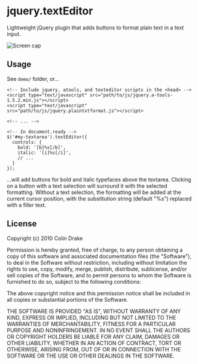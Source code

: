 jquery.textEditor
=================

Lightweight jQuery plugin that adds buttons to format plain text in a text input.

![Screen cap](http://colinfdrake.com/images/screenie.png)

Usage
-----

See `demo/` folder, or...

    <!-- Include jquery, atools, and texteditor scripts in the <head> -->
    <script type="text/javascript" src="path/to/js/jquery.a-tools-1.5.2.min.js"></script>
    <script type="text/javascript" src="path/to/js/jquery.plaintxtformat.js"></script>

    <!-- ... -->

    <!-- In document.ready -->
    $('#my-textarea').textEditor({
      controls: {
        bold: '[b]%s[/b]',
        italic: '[i]%s[/i]',
        // ...
      }
    });

...will add buttons for bold and italic typefaces above the textarea. Clicking on a button with a text selection will surround it with the selected formatting. Without a text selection, the formatting will be added at the current cursor position, with the substitution string (default "%s") replaced with a filler text.

License
-------

Copyright (c) 2010 Colin Drake

 Permission is hereby granted, free of charge, to any person obtaining a copy
 of this software and associated documentation files (the "Software"), to deal
 in the Software without restriction, including without limitation the rights
 to use, copy, modify, merge, publish, distribute, sublicense, and/or sell
 copies of the Software, and to permit persons to whom the Software is
 furnished to do so, subject to the following conditions:

 The above copyright notice and this permission notice shall be included in
 all copies or substantial portions of the Software.

 THE SOFTWARE IS PROVIDED "AS IS", WITHOUT WARRANTY OF ANY KIND, EXPRESS OR
 IMPLIED, INCLUDING BUT NOT LIMITED TO THE WARRANTIES OF MERCHANTABILITY,
 FITNESS FOR A PARTICULAR PURPOSE AND NONINFRINGEMENT. IN NO EVENT SHALL THE
 AUTHORS OR COPYRIGHT HOLDERS BE LIABLE FOR ANY CLAIM, DAMAGES OR OTHER
 LIABILITY, WHETHER IN AN ACTION OF CONTRACT, TORT OR OTHERWISE, ARISING FROM,
 OUT OF OR IN CONNECTION WITH THE SOFTWARE OR THE USE OR OTHER DEALINGS IN
 THE SOFTWARE.
